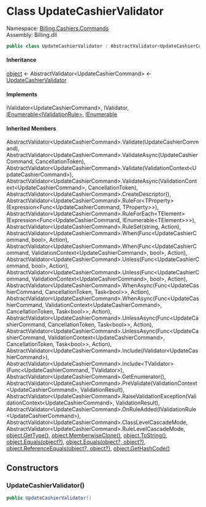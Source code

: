 # <a id="Billing_Cashiers_Commands_UpdateCashierValidator"></a> Class UpdateCashierValidator

Namespace: [Billing.Cashiers.Commands](Billing.Cashiers.Commands.md)  
Assembly: Billing.dll  

```csharp
public class UpdateCashierValidator : AbstractValidator<UpdateCashierCommand>, IValidator<UpdateCashierCommand>, IValidator, IEnumerable<IValidationRule>, IEnumerable
```

#### Inheritance

[object](https://learn.microsoft.com/dotnet/api/system.object) ← 
AbstractValidator<UpdateCashierCommand\> ← 
[UpdateCashierValidator](Billing.Cashiers.Commands.UpdateCashierValidator.md)

#### Implements

IValidator<UpdateCashierCommand\>, 
IValidator, 
[IEnumerable<IValidationRule\>](https://learn.microsoft.com/dotnet/api/system.collections.generic.ienumerable\-1), 
[IEnumerable](https://learn.microsoft.com/dotnet/api/system.collections.ienumerable)

#### Inherited Members

AbstractValidator<UpdateCashierCommand\>.Validate\(UpdateCashierCommand\), 
AbstractValidator<UpdateCashierCommand\>.ValidateAsync\(UpdateCashierCommand, CancellationToken\), 
AbstractValidator<UpdateCashierCommand\>.Validate\(ValidationContext<UpdateCashierCommand\>\), 
AbstractValidator<UpdateCashierCommand\>.ValidateAsync\(ValidationContext<UpdateCashierCommand\>, CancellationToken\), 
AbstractValidator<UpdateCashierCommand\>.CreateDescriptor\(\), 
AbstractValidator<UpdateCashierCommand\>.RuleFor<TProperty\>\(Expression<Func<UpdateCashierCommand, TProperty\>\>\), 
AbstractValidator<UpdateCashierCommand\>.RuleForEach<TElement\>\(Expression<Func<UpdateCashierCommand, IEnumerable<TElement\>\>\>\), 
AbstractValidator<UpdateCashierCommand\>.RuleSet\(string, Action\), 
AbstractValidator<UpdateCashierCommand\>.When\(Func<UpdateCashierCommand, bool\>, Action\), 
AbstractValidator<UpdateCashierCommand\>.When\(Func<UpdateCashierCommand, ValidationContext<UpdateCashierCommand\>, bool\>, Action\), 
AbstractValidator<UpdateCashierCommand\>.Unless\(Func<UpdateCashierCommand, bool\>, Action\), 
AbstractValidator<UpdateCashierCommand\>.Unless\(Func<UpdateCashierCommand, ValidationContext<UpdateCashierCommand\>, bool\>, Action\), 
AbstractValidator<UpdateCashierCommand\>.WhenAsync\(Func<UpdateCashierCommand, CancellationToken, Task<bool\>\>, Action\), 
AbstractValidator<UpdateCashierCommand\>.WhenAsync\(Func<UpdateCashierCommand, ValidationContext<UpdateCashierCommand\>, CancellationToken, Task<bool\>\>, Action\), 
AbstractValidator<UpdateCashierCommand\>.UnlessAsync\(Func<UpdateCashierCommand, CancellationToken, Task<bool\>\>, Action\), 
AbstractValidator<UpdateCashierCommand\>.UnlessAsync\(Func<UpdateCashierCommand, ValidationContext<UpdateCashierCommand\>, CancellationToken, Task<bool\>\>, Action\), 
AbstractValidator<UpdateCashierCommand\>.Include\(IValidator<UpdateCashierCommand\>\), 
AbstractValidator<UpdateCashierCommand\>.Include<TValidator\>\(Func<UpdateCashierCommand, TValidator\>\), 
AbstractValidator<UpdateCashierCommand\>.GetEnumerator\(\), 
AbstractValidator<UpdateCashierCommand\>.PreValidate\(ValidationContext<UpdateCashierCommand\>, ValidationResult\), 
AbstractValidator<UpdateCashierCommand\>.RaiseValidationException\(ValidationContext<UpdateCashierCommand\>, ValidationResult\), 
AbstractValidator<UpdateCashierCommand\>.OnRuleAdded\(IValidationRule<UpdateCashierCommand\>\), 
AbstractValidator<UpdateCashierCommand\>.ClassLevelCascadeMode, 
AbstractValidator<UpdateCashierCommand\>.RuleLevelCascadeMode, 
[object.GetType\(\)](https://learn.microsoft.com/dotnet/api/system.object.gettype), 
[object.MemberwiseClone\(\)](https://learn.microsoft.com/dotnet/api/system.object.memberwiseclone), 
[object.ToString\(\)](https://learn.microsoft.com/dotnet/api/system.object.tostring), 
[object.Equals\(object?\)](https://learn.microsoft.com/dotnet/api/system.object.equals\#system\-object\-equals\(system\-object\)), 
[object.Equals\(object?, object?\)](https://learn.microsoft.com/dotnet/api/system.object.equals\#system\-object\-equals\(system\-object\-system\-object\)), 
[object.ReferenceEquals\(object?, object?\)](https://learn.microsoft.com/dotnet/api/system.object.referenceequals), 
[object.GetHashCode\(\)](https://learn.microsoft.com/dotnet/api/system.object.gethashcode)

## Constructors

### <a id="Billing_Cashiers_Commands_UpdateCashierValidator__ctor"></a> UpdateCashierValidator\(\)

```csharp
public UpdateCashierValidator()
```

